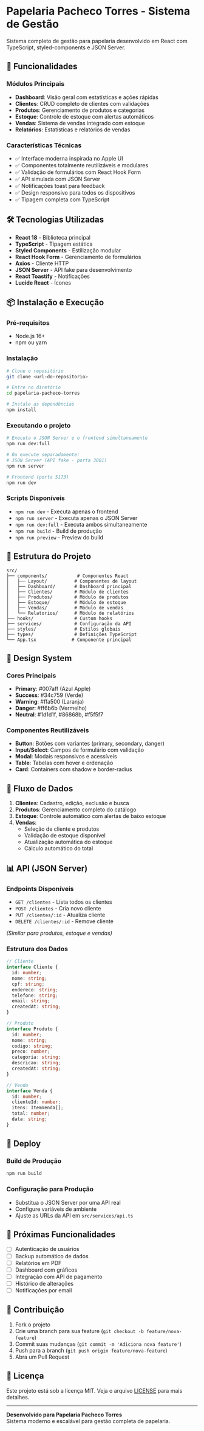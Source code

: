 # Papelaria Pacheco Torres - Sistema de Gestão

Sistema completo de gestão para papelaria desenvolvido em React com TypeScript, styled-components e JSON Server.

## 🚀 Funcionalidades

### Módulos Principais
- **Dashboard**: Visão geral com estatísticas e ações rápidas
- **Clientes**: CRUD completo de clientes com validações
- **Produtos**: Gerenciamento de produtos e categorias
- **Estoque**: Controle de estoque com alertas automáticos
- **Vendas**: Sistema de vendas integrado com estoque
- **Relatórios**: Estatísticas e relatórios de vendas

### Características Técnicas
- ✅ Interface moderna inspirada no Apple UI
- ✅ Componentes totalmente reutilizáveis e modulares
- ✅ Validação de formulários com React Hook Form
- ✅ API simulada com JSON Server
- ✅ Notificações toast para feedback
- ✅ Design responsivo para todos os dispositivos
- ✅ Tipagem completa com TypeScript

## 🛠 Tecnologias Utilizadas

- **React 18** - Biblioteca principal
- **TypeScript** - Tipagem estática
- **Styled Components** - Estilização modular
- **React Hook Form** - Gerenciamento de formulários
- **Axios** - Cliente HTTP
- **JSON Server** - API fake para desenvolvimento
- **React Toastify** - Notificações
- **Lucide React** - Ícones

## 📦 Instalação e Execução

### Pré-requisitos
- Node.js 16+ 
- npm ou yarn

### Instalação
```bash
# Clone o repositório
git clone <url-do-repositorio>

# Entre no diretório
cd papelaria-pacheco-torres

# Instale as dependências
npm install
```

### Executando o projeto
```bash
# Executa o JSON Server e o frontend simultaneamente
npm run dev:full

# Ou execute separadamente:
# JSON Server (API fake - porta 3001)
npm run server

# Frontend (porta 5173)
npm run dev
```

### Scripts Disponíveis
- `npm run dev` - Executa apenas o frontend
- `npm run server` - Executa apenas o JSON Server
- `npm run dev:full` - Executa ambos simultaneamente
- `npm run build` - Build de produção
- `npm run preview` - Preview do build

## 📁 Estrutura do Projeto

```
src/
├── components/           # Componentes React
│   ├── Layout/          # Componentes de layout
│   ├── Dashboard/       # Dashboard principal
│   ├── Clientes/        # Módulo de clientes
│   ├── Produtos/        # Módulo de produtos
│   ├── Estoque/         # Módulo de estoque
│   ├── Vendas/          # Módulo de vendas
│   └── Relatorios/      # Módulo de relatórios
├── hooks/               # Custom hooks
├── services/            # Configuração da API
├── styles/              # Estilos globais
├── types/               # Definições TypeScript
└── App.tsx             # Componente principal
```

## 🎨 Design System

### Cores Principais
- **Primary**: #007aff (Azul Apple)
- **Success**: #34c759 (Verde)
- **Warning**: #ffa500 (Laranja)
- **Danger**: #ff6b6b (Vermelho)
- **Neutral**: #1d1d1f, #86868b, #f5f5f7

### Componentes Reutilizáveis
- **Button**: Botões com variantes (primary, secondary, danger)
- **Input/Select**: Campos de formulário com validação
- **Modal**: Modais responsivos e acessíveis
- **Table**: Tabelas com hover e ordenação
- **Card**: Containers com shadow e border-radius

## 🔄 Fluxo de Dados

1. **Clientes**: Cadastro, edição, exclusão e busca
2. **Produtos**: Gerenciamento completo do catálogo
3. **Estoque**: Controle automático com alertas de baixo estoque
4. **Vendas**: 
   - Seleção de cliente e produtos
   - Validação de estoque disponível
   - Atualização automática do estoque
   - Cálculo automático do total

## 📊 API (JSON Server)

### Endpoints Disponíveis
- `GET /clientes` - Lista todos os clientes
- `POST /clientes` - Cria novo cliente
- `PUT /clientes/:id` - Atualiza cliente
- `DELETE /clientes/:id` - Remove cliente

*(Similar para produtos, estoque e vendas)*

### Estrutura dos Dados
```typescript
// Cliente
interface Cliente {
  id: number;
  nome: string;
  cpf: string;
  endereco: string;
  telefone: string;
  email: string;
  createdAt: string;
}

// Produto
interface Produto {
  id: number;
  nome: string;
  codigo: string;
  preco: number;
  categoria: string;
  descricao: string;
  createdAt: string;
}

// Venda
interface Venda {
  id: number;
  clienteId: number;
  itens: ItemVenda[];
  total: number;
  data: string;
}
```

## 🚀 Deploy

### Build de Produção
```bash
npm run build
```

### Configuração para Produção
- Substitua o JSON Server por uma API real
- Configure variáveis de ambiente
- Ajuste as URLs da API em `src/services/api.ts`

## 🧪 Próximas Funcionalidades

- [ ] Autenticação de usuários
- [ ] Backup automático de dados
- [ ] Relatórios em PDF
- [ ] Dashboard com gráficos
- [ ] Integração com API de pagamento
- [ ] Histórico de alterações
- [ ] Notificações por email

## 📝 Contribuição

1. Fork o projeto
2. Crie uma branch para sua feature (`git checkout -b feature/nova-feature`)
3. Commit suas mudanças (`git commit -m 'Adiciona nova feature'`)
4. Push para a branch (`git push origin feature/nova-feature`)
5. Abra um Pull Request

## 📄 Licença

Este projeto está sob a licença MIT. Veja o arquivo [LICENSE](LICENSE) para mais detalhes.

---

**Desenvolvido para Papelaria Pacheco Torres**  
Sistema moderno e escalável para gestão completa de papelaria.